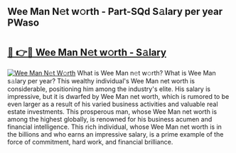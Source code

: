## Wee Man N𝚎t w𝚘rth - Part-SQd S𝚊lary per year PWaso

# <h2><a href="http://gc168lh.nevu.top/?p=Wee+Man">🔗 👉🔴 Wee Man N𝚎t w𝚘rth - S𝚊lary</a></h2>

[![Wee Man N𝚎t W𝚘rth](https://i.imgur.com/Oavwk0R.jpeg)](http://gc168lh.nevu.top/?p=Wee+Man)
What is Wee Man n𝚎t w𝚘rth? What is Wee Man s𝚊lary per year?
This wealthy individual's Wee Man net worth is considerable, positioning him among the industry's elite. His salary is impressive, but it is dwarfed by Wee Man net worth, which is rumored to be even larger as a result of his varied business activities and valuable real estate investments. This prosperous man, whose Wee Man net worth is among the highest globally, is renowned for his business acumen and financial intelligence. This rich individual, whose Wee Man net worth is in the billions and who earns an impressive salary, is a prime example of the force of commitment, hard work, and financial brilliance.
